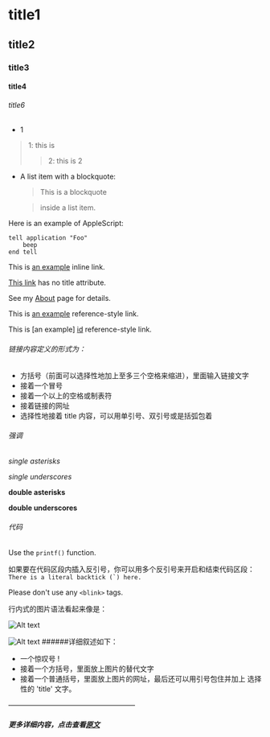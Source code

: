 # title1
## title2
### title3
#### title4
###### title6

* 1
>  1:
this is 
>> 2:
this is 2

*   A list item with a blockquote:

    > This is a blockquote
    
    >inside a list item.
    
    
Here is an example of AppleScript:

    tell application "Foo"
        beep
    end tell
    
This is [an example](http://example.com/ "Title") inline link.

[This link](http://example.net/) has no title attribute.

See my [About](/about/) page for details.

This is [an example][id] reference-style link.

This is [an example] [id] reference-style link.

[id]: http://example.com/  "Optional Title Here"

###### 链接内容定义的形式为：

* 方括号（前面可以选择性地加上至多三个空格来缩进），里面输入链接文字
* 接着一个冒号
* 接着一个以上的空格或制表符
* 接着链接的网址
* 选择性地接着 title 内容，可以用单引号、双引号或是括弧包着

###### 强调
*single asterisks*

_single underscores_

**double asterisks**

__double underscores__

###### 代码
Use the `printf()` function.

如果要在代码区段内插入反引号，你可以用多个反引号来开启和结束代码区段：
``There is a literal backtick (`) here.``

Please don't use any `<blink>` tags.


行内式的图片语法看起来像是：

![Alt text](/path/to/img.jpg)

![Alt text](/path/to/img.jpg "Optional title")
######详细叙述如下：

- 一个惊叹号 !
- 接着一个方括号，里面放上图片的替代文字
- 接着一个普通括号，里面放上图片的网址，最后还可以用引号包住并加上 选择性的 'title' 文字。

——————————————————

##### 更多详细内容，点击查看[原文](https://www.appinn.com/markdown/)
